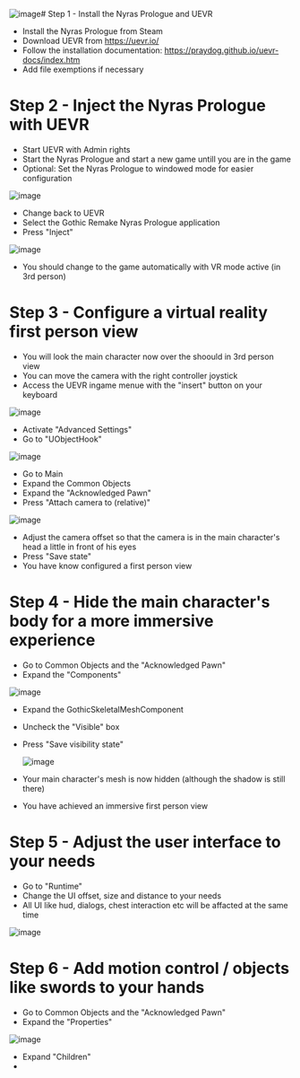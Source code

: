![image](https://github.com/user-attachments/assets/b25fbc1f-8b44-435d-9167-76bbb400b74e)# Step 1 - Install the Nyras Prologue and UEVR 
* Install the Nyras Prologue from Steam
* Download UEVR from https://uevr.io/
* Follow the installation documentation: https://praydog.github.io/uevr-docs/index.htm
* Add file exemptions if necessary

 # Step 2 - Inject the Nyras Prologue with UEVR
* Start UEVR with Admin rights
* Start the Nyras Prologue and start a new game untill you are in the game
* Optional: Set the Nyras Prologue to windowed mode for easier configuration
  
![image](https://github.com/user-attachments/assets/f97ae881-51ca-486d-b1e3-deb5496c7f76)

*  Change back to UEVR
*  Select the Gothic Remake Nyras Prologue application
*  Press "Inject"
  
![image](https://github.com/user-attachments/assets/ca7b6d00-3691-4e81-bbe0-d1624d30d399)

*  You should change to the game automatically with VR mode active (in 3rd person)

 # Step 3 - Configure a virtual reality first person view
*  You will look the main character now over the shoould in 3rd person view
*  You can move the camera with the right controller joystick
*  Access the UEVR ingame menue with the "insert" button on your keyboard

![image](https://github.com/user-attachments/assets/29aa35f3-4eac-4181-b0ec-b8baec07d354)

*  Activate "Advanced Settings"
*  Go to "UObjectHook"

  ![image](https://github.com/user-attachments/assets/0fab4fdb-61b7-4bc2-8ca6-02275f2614b7)

*  Go to Main
*  Expand the Common Objects
*  Expand the "Acknowledged Pawn"
*  Press "Attach camera to (relative)"

  ![image](https://github.com/user-attachments/assets/7780db16-ba80-486d-b4af-b334c69bd722)

*  Adjust the camera offset so that the camera is in the main character's head a little in front of his eyes
*  Press "Save state"
*  You have know configured a first person view

 # Step 4 - Hide the main character's body for a more immersive experience
 *  Go to Common Objects and the "Acknowledged Pawn"
 *  Expand the "Components"

   ![image](https://github.com/user-attachments/assets/bf90ad62-692b-4303-8b10-c9394fe00ce8)

* Expand the GothicSkeletalMeshComponent
* Uncheck the "Visible" box
* Press "Save visibility state"

  ![image](https://github.com/user-attachments/assets/7f0dada3-0792-4233-b693-d3388e24b512)

* Your main character's mesh is now hidden (although the shadow is still there)
* You have achieved an immersive first person view

 # Step 5 - Adjust the user interface to your needs
 *  Go to "Runtime"
 *  Change the UI offset, size and distance to your needs
 *  All UI like hud, dialogs, chest interaction etc will be affacted at the same time

   ![image](https://github.com/user-attachments/assets/2174e2f3-bc04-4382-b079-4005573357b7)

 # Step 6 - Add motion control / objects like swords to your hands 
 *  Go to Common Objects and the "Acknowledged Pawn"
 *  Expand the "Properties"

   ![image](https://github.com/user-attachments/assets/72b83952-30e8-412d-8745-0e8b94ff300c)

 *  Expand "Children"
 *  
